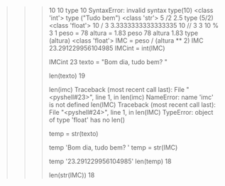 >>> 10
10
>>> type 10
SyntaxError: invalid syntax
>>> type(10)
<class 'int'>
>>> type ("Tudo bem")
<class 'str'>
>>> 5 /2
2.5
>>> type (5/2)
<class 'float'>
>>> 10 / 3
3.3333333333333335
>>> 10 // 3
3
>>> 10 % 3
1
>>> peso = 78
>>> altura = 1.83
>>> peso
78
>>> altura
1.83
>>> type (altura)
<class 'float'>
>>> IMC = peso / (altura ** 2)
>>> IMC
23.291229956104985
>>> IMCint = int(IMC)
>>> 
>>> IMCint
23
>>> texto = "Bom dia, tudo bem? "
>>> 
>>> len(texto)
19
>>> 
>>> len(imc)
Traceback (most recent call last):
  File "<pyshell#23>", line 1, in <module>
    len(imc)
NameError: name 'imc' is not defined
>>> len(IMC)
Traceback (most recent call last):
  File "<pyshell#24>", line 1, in <module>
    len(IMC)
TypeError: object of type 'float' has no len()
>>> 
>>> 
>>> 
>>> temp = str(texto)
>>> 
>>> temp
'Bom dia, tudo bem? '
>>> temp = str(IMC)
>>> 
>>> temp
'23.291229956104985'
>>> len(temp)
18
>>> 
>>> len(str(IMC))
18
